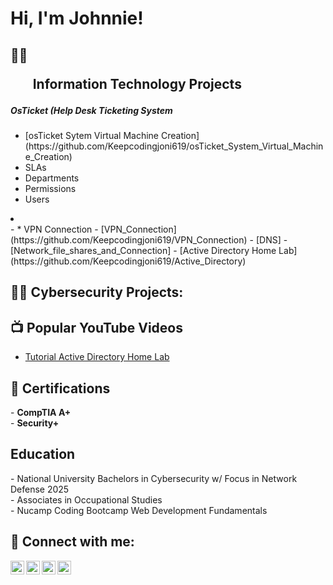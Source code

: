 <h1>Hi, I'm Johnnie! </h1>

<h2>👨‍💻 <ul>Information Technology Projects</ul></h2>
<h5>OsTicket (Help Desk Ticketing System</h5>
<ul>
  <li> [osTicket Sytem Virtual Machine Creation](https://github.com/Keepcodingjoni619/osTicket_System_Virtual_Machine_Creation)</li>
  <li>SLAs</li>
  <li>Departments</li>
  <li>Permissions</li>
  <li>Users</li>
</ul>
  <li></li>
      -
  * VPN Connection
      - [VPN_Connection](https://github.com/Keepcodingjoni619/VPN_Connection)
- [DNS]
- [Network_file_shares_and_Connection]
- [Active Directory Home Lab](https://github.com/Keepcodingjoni619/Active_Directory)

<h2>👨‍💻 Cybersecurity Projects:</h2>


<h2>📺 Popular YouTube Videos</h2>

- [Tutorial Active Directory Home Lab](https://www.youtube.com/)

<h2>📜 Certifications</h2>
- <b>CompTIA A+</b> <br>
- <b>Security+</b>

<h2>Education</h2>
- National University Bachelors in Cybersecurity w/ Focus in Network Defense 2025 <br>
- Associates in Occupational Studies <br>
- Nucamp Coding Bootcamp Web Development Fundamentals

<h2> 🤳 Connect with me:</h2>

[<img align="left" alt="Keepcodingjoni619 | YouTube" width="22px" src="https://cdn.jsdelivr.net/npm/simple-icons@v3/icons/youtube.svg" />][youtube]
[<img align="left" alt="Keepcodingjoni619 | Twitter" width="22px" src="https://cdn.jsdelivr.net/npm/simple-icons@v3/icons/twitter.svg" />][twitter]
[<img align="left" alt="Keepcodingjoni619 | LinkedIn" width="22px" src="https://cdn.jsdelivr.net/npm/simple-icons@v3/icons/linkedin.svg" />][linkedin]
[<img align="left" alt="Keepcodingjoni619 | Instagram" width="22px" src="https://cdn.jsdelivr.net/npm/simple-icons@v3/icons/instagram.svg" />][instagram]

[twitter]: https://twitter.com/KeepCodingJoni
[youtube]: https://www.youtube.com/@Keepcodingjoni/
[instagram]: https://www.instagram.com/keepcodingjoni/
[linkedin]: https://www.linkedin.com/in/johnnie-c-ab7001205/

<!--


Here are some ideas to get you started:

- 🔭 I’m currently working on ...
- 🌱 I’m currently learning ...
- 👯 I’m looking to collaborate on ...
- 🤔 I’m looking for help with ...
- 💬 Ask me about ...
- 📫 How to reach me: ...
- 😄 Pronouns: ...
- ⚡ Fun fact: ...
-->
